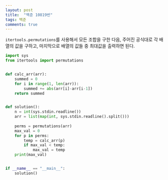 ```yaml
---
layout: post
title:  "백준 10819번"
tags: 백준
comments: true
---
```


`itertools.permutations`를 사용해서 모든 조합을 구한 다음, 주어진 공식대로 각 배열의 값을 구하고, 마지막으로 배열의 값들 중 최대값을 출력하면 된다.

```python 
import sys
from itertools import permutations


def calc_arr(arr):
    summed = 0
    for i in range(1, len(arr)):
        summed += abs(arr[i]-arr[i-1])
    return summed


def solution():
    n = int(sys.stdin.readline())
    arr = list(map(int, sys.stdin.readline().split()))
    
    perms = permutations(arr)
    max_val = 0
    for p in perms:
        temp = calc_arr(p)
        if max_val < temp:
            max_val = temp
    print(max_val)


if __name__ == "__main__":
    solution()
```